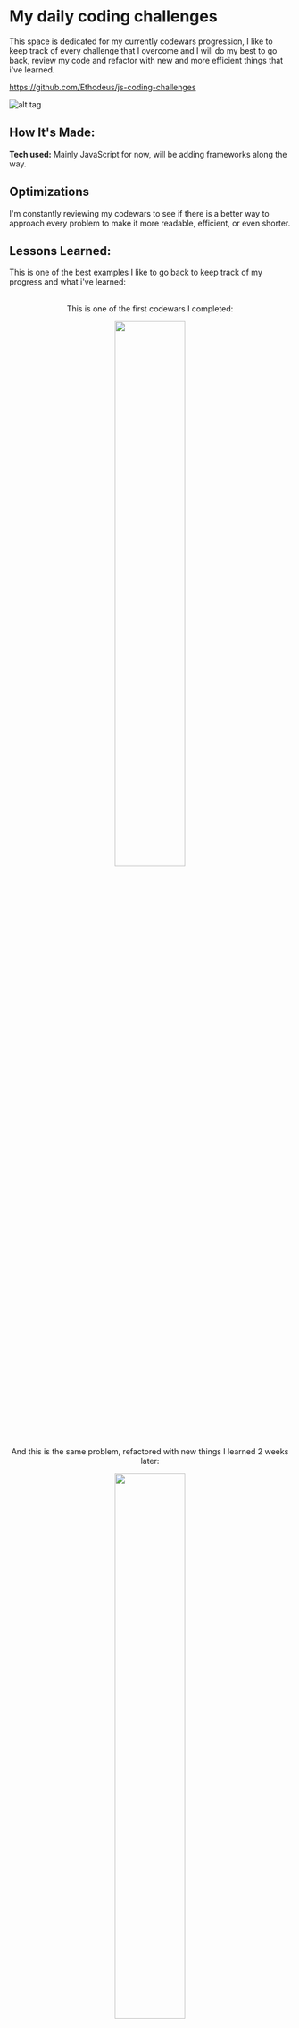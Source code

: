 # My daily coding challenges

This space is dedicated for my currently codewars progression, I like to keep track of every challenge that I overcome and I will do my best to go back, review my code and refactor with new and more efficient things that i've learned. 

https://github.com/Ethodeus/js-coding-challenges

![alt tag](https://www.codewars.com/users/Ethodeus/badges/large)

## How It's Made:

**Tech used:** Mainly JavaScript for now, will be adding frameworks along the way. 

## Optimizations

I'm constantly reviewing my codewars to see if there is a better way to approach every problem to make it more readable, efficient, or even shorter.  

## Lessons Learned:

This is one of the best examples I like to go back to keep track of my progress and what i've learned:
<br>
<br>
<p align='center'>
This is one of the first codewars I completed:
</p>

<p align='center'>
<img src="https://user-images.githubusercontent.com/101031188/163731320-20653bdc-4851-4cad-bcf4-7df15e372ed2.png" width="50%">
</p>
<br>
<br>
<p align='center'>
And this is the same problem, refactored with new things I learned 2 weeks later:
</p>

<p align='center'>
<img src="https://user-images.githubusercontent.com/101031188/163731319-7d9fac57-63b7-49b1-b5d7-7adff2d35e40.png" width="50%">
</p>

This is a great motivation to keep learning and not feel discouraged, because even though you feel like you're not making progess or learning much, you are. 
